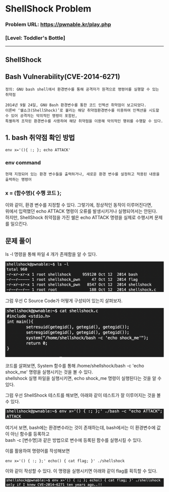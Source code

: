 # ShellShock Problem 

### Problem URL: <https://pwnable.kr/play.php> <br> 
### [Level: Toddler's Bottle]     

<hr/>     

## ShellShock      

## Bash Vulnerability(CVE-2014-6271)
`````     
정의: GNU bash shell에서 환경변수를 통해 공격자가 원격으로 명령어를 실행할 수 있는 취약점     
   
2014년 9월 24일, GNU Bash 환경변수를 통한 코드 인젝션 취약점이 보고되었다.   
이른바 ‘쉘쇼크(ShellShock)’로 불리는 해당 취약점환경변수를 이용하여 인젝션을 시도할 수 있어 공격자는 악의적인 명령이 포함된,    
특별하게 조작된 환경변수를 사용하여 해당 취약점을 이용해 악의적인 행위를 수행할 수 있다.
`````      
## 1. bash 취약점 확인 방법   
```
env x='(){ :; }; echo ATTACK'    
```    

### env command   
```
현재 지정되어 있는 환경 변수들을 출력하거나, 새로운 환경 변수를 설정하고 적용된 내용을 출력하는 명령어
```  

### x = (함수명){ 수행 코드 };  

이와 같이, 환경 변수를 지정할 수 있다. 그렇기에, 정상적인 동작이 이루어진다면,    
위에서 입력했던 echo ATTACK 명령이 오류를 발생시키거나 실행되어서는 안된다.   
하지만, ShellShock 취약점을 가진 쉘은 echo ATTACK 명령을 실제로 수행시켜 문제를 일으킨다.  

## 문제 풀이  

ls -l 명령을 통해 파일 4 개가 존재함을 알 수 있다.   
    
<img src="./image/1.png"/>  

그럼 우선 C Source Code가 어떻게 구성되어 있는지 살펴보자.    
    
<img src="./image/2.png"/>   

코드를 살펴보면, System 함수를 통해 /home/shellshock/bash -c 'echo shock_me' 명령을 실행시키는 것을 볼 수 있다.   
shellshock 실행 파일을 실행시키면, echo shock_me 명령이 실행된다는 것을 알 수 있다.  

그럼 우선 ShellShock 테스트를 해보면, 아래와 같이 테스트가 잘 이루어지는 것을 볼 수 있다. 
   
<img src="./image/4.png"/>     
   
여기서 보면, bash에는 환경변수라는 것이 존재하는데, bash에서는 이 환경변수에 값이 아닌 함수를 등록하고   
bash -c [변수명]과 같은 방법으로 변수에 등록된 함수를 실행시킬 수 있다. 

이를 활용하여 명령어를 작성해보면  
```
env x='() { :; };' echo() { cat flag; }' ./shellshock   
```    
이와 같이 작성할 수 있다. 이 명령을 실행시키면 아래와 같이 flag를 획득할 수 있다.    
     
<img src="./image/3.png"/>       
   


